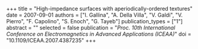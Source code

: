 +++
title = "High-impedance surfaces with aperiodically-ordered textures"
date = 2007-09-01
authors = ["I. Gallina", "A. Della Villa", "V. Galdi", "V. Pierro", "F. Capolino", "S. Enoch", "G. Tayeb"]
publication_types = ["1"]
abstract = ""
selected = false
publication = "*Proc. 10th International Conference on Electromagnetics in Advanced Applications (ICEAA)*"
doi = "10.1109/ICEAA.2007.4387235"
+++

